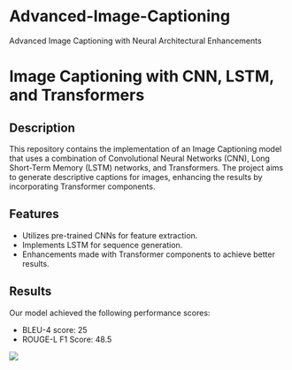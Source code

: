 # Advanced-Image-Captioning
Advanced Image Captioning with Neural Architectural Enhancements
# Image Captioning with CNN, LSTM, and Transformers

## Description

This repository contains the implementation of an Image Captioning model that uses a combination of Convolutional Neural Networks (CNN), Long Short-Term Memory (LSTM) networks, and Transformers. The project aims to generate descriptive captions for images, enhancing the results by incorporating Transformer components.

## Features
- Utilizes pre-trained CNNs for feature extraction.
- Implements LSTM for sequence generation.
- Enhancements made with Transformer components to achieve better results.

## Results

Our model achieved the following performance scores:
- BLEU-4 score: 25
- ROUGE-L F1 Score: 48.5

![](./image.jpg)
